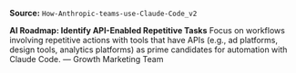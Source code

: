 **Source:** `How-Anthropic-teams-use-Claude-Code_v2`

**AI Roadmap: Identify API-Enabled Repetitive Tasks**
Focus on workflows involving repetitive actions with tools that have APIs (e.g., ad platforms, design tools, analytics platforms) as prime candidates for automation with Claude Code. — Growth Marketing Team
